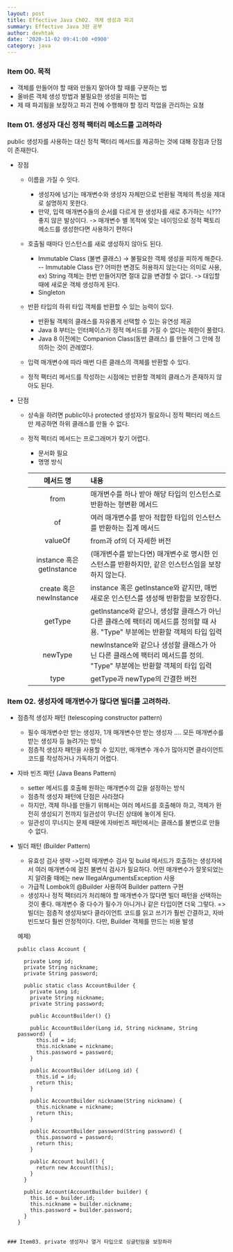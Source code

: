 ```yaml
---
layout: post
title: Effective Java Ch02. 객체 생성과 파괴
summary: Effective Java 3판 공부
author: devhtak
date: '2020-11-02 09:41:00 +0900'
category: java
---
```


### Item 00. 목적

- 객체를 만들어야 할 때와 만들지 말아야 할 때를 구분하는 법
- 올바른 객체 생성 방법과 불필요한 생성을 피하는 법
- 제 때 파괴됨을 보장하고 파괴 전에 수행해야 할 정리 작업을 관리하는 요쳥

### Item 01. 생성자 대신 정적 팩터리 메소드를 고려하라

public 생성자를 사용하는 대신 정적 팩터리 메서드를 제공하는 것에 대해 장점과 단점이 존재한다.

- 장점
  
  - 이름을 가질 수 잇다.
    - 생성자에 넘기는 매개변수와 생성자 자체만으로 반환될 객체의 특성을 제대로 설명하지 못한다.
    - 만약, 입력 매개변수들의 순서를 다르게 한 생성자를 새로 추가하는 식??? 좋지 않은 발상이다.
    -> 매개변수 별 목적에 맞는 네이밍으로 정적 팩토리 메소드를 생성한다면 사용하기 편하다
    
  - 호출될 때마다 인스턴스를 새로 생성하지 않아도 된다.
    - Immutable Class (불변 클래스) -> 불필요한 객체 생성을 피하게 해준다.
      -- Immutable Class 란? 어떠한 변경도 허용하지 않는다는 의미로 사용, ex) String 객체는 한번 만들어지면 절대 값을 변경할 수 없다. -> 대입할 때에 새로운 객체 생성하게 된다.
    - Singleton
    
  - 반환 타입의 하위 타입 객체를 반환할 수 있는 능력이 있다.
    - 반환될 객체의 클래스를 자유롭게 선택할 수 있는 유연성 제공
    - Java 8 부터는 인터페이스가 정적 메서드를 가질 수 없다는 제한이 풀렸다.
    - Java 8 이전에는 Companion Class(동반 클래스) 를 만들어 그 안에 정의하는 것이 관례였다.
    
  - 입력 매개변수에 따라 매번 다른 클래스의 객체를 반환할 수 있다.
    
  - 정적 팩터리 메서드를 작성하는 시점에는 반환할 객체의 클래스가 존재하지 않아도 된다.
  
- 단점
  - 상속을 하려면 public이나 protected 생성자가 필요하니 정적 팩터리 메소드만 제공하면 하위 클래스를 만들 수 없다.
  
  - 정적 펙터리 메서드는 프로그래머가 찾기 어렵다.
    - 문서화 필요
    - 명명 방식
    
    |메서드 명|내용|
    |:---:|:---|
    |from|매개변수를 하나 받아 해당 타입의 인스턴스로 반환하는 형변환 메서드|
    |of|여러 매개변수를 받아 적합한 타입의 인스턴스를 반환하는 집계 메서드|
    |valueOf|from과 of의 더 자세한 버전|
    |instance 혹은 getInstance|(매개변수를 받는다면) 매개변수로 명시한 인스턴스를 반환하지만, 같은 인스턴스임을 보장하지 않는다.|
    |create 혹은 newInstance|instance 혹은 getInstance와 같지만, 매번 새로운 인스턴스를 생성해 반환함을 보장한다.|
    |getType|getInstance와 같으나, 생성할 클래스가 아닌 다른 클래스에 팩터리 메서드를 정의할 때 사용. "Type" 부분에는 반환할 객체의 타입 입력|
    |newType|newInstance와 같으나 생성할 클래스가 아닌 다른 클래스에 팩터리 메서드를 정의. "Type" 부분에는 반환할 객체의 타입 입력|
    |type|getType과 newType의 간결한 버전|
     
### Item 02. 생성자에 매개변수가 많다면 빌더를 고려하라.

- 점층적 생성자 패턴 (telescoping constructor pattern)
  - 필수 매개변수만 받는 생성자, 1개 매개변수만 받는 생성자 .... 모든 매개변수를 받는 생성자 등 늘려가는 방식
  - 점층적 생성자 패턴을 사용할 수 있지만, 매개변수 개수가 많아지면 클라이언트 코드를 작성하거나 가독하기 어렵다.

- 자바 빈즈 패턴 (Java Beans Pattern)
  - setter 메서드를 호출해 원하는 매개변수의 값을 설정하는 방식
  - 점층적 생성자 패턴에 단점은 사라졌다
  - 하지만, 객체 하나를 만들기 위해서는 여러 메서드를 호출해야 하고, 객체가 완전히 생성되기 전까지 일관성이 무너진 상태에 놓이게 된다.
  - 일관성이 무너지는 문제 때문에 자바빈즈 패턴에서는 클래스를 불변으로 만들 수 없다.

- 빌더 패턴 (Builder Pattern)
  - 유효성 검사 생략 ->입력 매개변수 검사 및 build 메서드가 호출하는 생성자에서 여러 매개변수에 걸친 불변식 검사가 필요하다. 어떤 매개변수가 잘못되었는 지 알려줄 때에는 new IllegalArgumentsException 사용  
  - 가급적 Lombok의 @Builder 사용하여 Builder pattern 구현
  - 생성자나 정적 팩터리가 처리해야 할 매개변수가 많다면 빌더 패턴을 선택하는 것이 좋다. 매개변수 중 다수가 필수가 아니거나 같은 타입이면 더욱 그렇다.
  => 빌더는 점층적 생성자보다 클라이언트 코드를 읽고 쓰기가 훨씬 간결하고, 자바 빈드보다 훨씬 안정적이다. 다만, Builder 객체를 만드는 비용 발생
  
  예제)
  ```
  public class Account {
	
    private Long id;
    private String nickname;
    private String password;

    public static class AccountBuilder {
      private Long id;
      private String nickname;
      private String password;

      public AccountBuilder() {}

      public AccountBuilder(Long id, String nickname, String password) {
        this.id = id;
        this.nickname = nickname;
        this.password = password;
      }

      public AccountBuilder id(Long id) {
        this.id = id;
        return this;
      }

      public AccountBuilder nickname(String nickname) {
        this.nickname = nickname;
        return this;
      }

      public AccountBuilder password(String password) {
        this.password = password;
        return this;
      }

      public Account build() {
        return new Account(this);
      }
    }

    public Account(AccountBuilder builder) {
      this.id = builder.id;
      this.nickname = builder.nickname;
      this.password = builder.password;
    }
  }
```

### Item03. private 생성자나 열거 타입으로 싱글턴임을 보장하라

  

  
    

